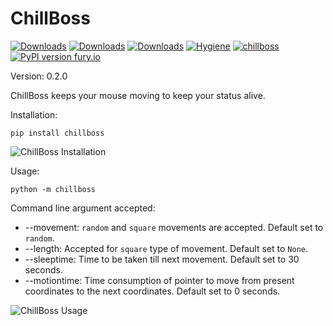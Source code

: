 # ChillBoss

[![Downloads](https://static.pepy.tech/personalized-badge/chillboss?period=total&units=international_system&left_color=blue&right_color=green&left_text=Total%20Downloads)](https://pepy.tech/project/chillboss)
[![Downloads](https://static.pepy.tech/personalized-badge/chillboss?period=month&units=international_system&left_color=blue&right_color=green&left_text=Downloads/Month)](https://pepy.tech/project/chillboss)
[![Downloads](https://static.pepy.tech/personalized-badge/chillboss?period=week&units=international_system&left_color=blue&right_color=green&left_text=Downloads/Week)](https://pepy.tech/project/chillboss)
[![Hygiene](https://github.com/NaveenKumarReddy8/ChillBoss/actions/workflows/main.yml/badge.svg)](https://github.com/NaveenKumarReddy8/ChillBoss/actions/workflows/main.yml)
[![chillboss](https://snyk.io/advisor/python/chillboss/badge.svg)](https://snyk.io/advisor/python/chillboss)
[![PyPI version fury.io](https://badge.fury.io/py/chillboss.svg)](https://pypi.python.org/pypi/chillboss/)

Version: 0.2.0

ChillBoss keeps your mouse moving to keep your status alive.

Installation:

```shell
pip install chillboss
```

![ChillBoss Installation](https://i.imgur.com/EHvbM1H.gif)

Usage:

```shell
python -m chillboss
```

Command line argument accepted:

* --movement: `random` and `square` movements are accepted. Default set to `random`.
* --length: Accepted for `square` type of movement. Default set to `None`.
* --sleeptime: Time to be taken till next movement. Default set to 30 seconds.
* --motiontime: Time consumption of pointer to move from present coordinates to the next coordinates. Default set to 0
  seconds.

![ChillBoss Usage](https://i.imgur.com/Os7cmkk.gif)
